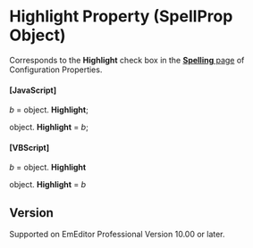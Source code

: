 # Highlight Property (SpellProp Object)

Corresponds to the **Highlight** check box in the
[**Spelling** page](../../dlg/properties/spell/index) of Configuration Properties.

#### \[JavaScript\]

_b_ =
object. **Highlight**;

object. **Highlight** = _b_;

#### \[VBScript\]

_b_ =
object. **Highlight**

object. **Highlight** = _b_

## Version

Supported on EmEditor Professional Version 10.00 or later.
